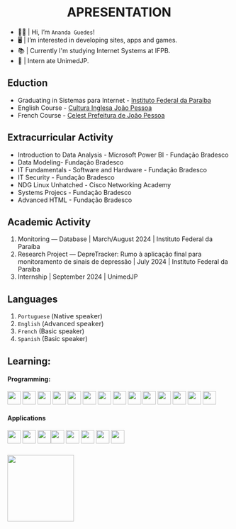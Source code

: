 <h1 align="center">APRESENTATION</h1>


- 👩‍💻 |  Hi, I’m `Ananda Guedes`! 
- 🖥️ |  I’m interested in developing sites, apps and games.
- 📚  |  Currently I'm studying Internet Systems at IFPB.
- 💼 |  Intern ate UnimedJP.

## Eduction
- Graduating in Sistemas para Internet - [Instituto Federal da Paraíba](https://www.ifpb.edu.br/)
- English Course - [Cultura Inglesa João Pessoa](https://www.culturainglesapb.com.br/)
- French Course - [Celest Prefeitura de João Pessoa](https://sites.google.com/view/celestjoaopessoa/inicio)

## Extracurricular Activity 
- Introduction to Data Analysis - Microsoft Power BI - Fundação Bradesco
- Data Modeling- Fundação Bradesco
- IT Fundamentals - Software and Hardware -  Fundação Bradesco
- IT Security - Fundação Bradesco
- NDG Linux Unhatched - Cisco Networking Academy
- Systems Projecs - Fundação Bradesco
- Advanced HTML -  Fundação Bradesco

## Academic Activity
1. Monitoring — Database | March/August 2024 | Instituto Federal da Paraíba
2. Research Project — DepreTracker: Rumo à aplicação final para monitoramento de sinais de depressão | July 2024 | Instituto Federal da Paraíba
3. Internship | September 2024 | UnimedJP

## Languages
1. `Portuguese` (𝖭𝖺𝗍𝗂𝗏𝖾 𝗌𝗉𝖾𝖺𝗄𝖾𝗋)
2. `English` (𝖠𝖽𝗏𝖺𝗇𝖼𝖾𝖽 𝗌𝗉𝖾𝖺𝗄𝖾𝗋)
3. `French` (Basic speaker)
4. `Spanish` (Basic speaker)


## Learning:
#### Programming:
<img loading="lazy" src="https://cdn.jsdelivr.net/gh/devicons/devicon/icons/python/python-original.svg" width="30" height="30"/> <img loading="lazy" src="https://cdn.jsdelivr.net/gh/devicons/devicon@latest/icons/java/java-original.svg" width="30" height="30"/> <img loading="lazy" src="https://cdn.jsdelivr.net/gh/devicons/devicon/icons/javascript/javascript-original.svg" width="30" height="30"/> 
<img loading="lazy" src="https://cdn.jsdelivr.net/gh/devicons/devicon@latest/icons/numpy/numpy-original.svg" width="30" height="30"/> <img loading="lazy" src="https://cdn.jsdelivr.net/gh/devicons/devicon@latest/icons/jupyter/jupyter-original-wordmark.svg" width="30" height="30"/>
<img loading="lazy" src="https://cdn.jsdelivr.net/gh/devicons/devicon/icons/react/react-original.svg" width="30" height="30"/> <img src="https://cdn.jsdelivr.net/gh/devicons/devicon@latest/icons/angularjs/angularjs-original.svg" width="30" height="30"/> <img loading="lazy" src="https://cdn.jsdelivr.net/gh/devicons/devicon@latest/icons/nodejs/nodejs-original.svg" width="30" height="30"/> <img loading="lazy" src="https://cdn.jsdelivr.net/gh/devicons/devicon@latest/icons/nextjs/nextjs-original.svg" width="30" height="30"/> <img loading="lazy" src="https://cdn.jsdelivr.net/gh/devicons/devicon@latest/icons/supabase/supabase-original-wordmark.svg" width="30" height="30"/> 
<img loading="lazy" src="https://cdn.jsdelivr.net/gh/devicons/devicon/icons/html5/html5-original.svg" width="30" height="30"/> <img loading="lazy" src="https://cdn.jsdelivr.net/gh/devicons/devicon/icons/css3/css3-original.svg" width="30" height="30"/> <img loading="lazy" src="https://cdn.jsdelivr.net/gh/devicons/devicon@latest/icons/tailwindcss/tailwindcss-original.svg" width="30" height="30"/> 
<img loading="lazy" src="https://cdn.jsdelivr.net/gh/devicons/devicon@latest/icons/npm/npm-original-wordmark.svg" width="30" height="30"/>

#### Applications
<img loading="lazy" src="https://cdn.jsdelivr.net/gh/devicons/devicon/icons/git/git-original.svg" width="30" height="30"/> <img loading="lazy" src="https://cdn.jsdelivr.net/gh/devicons/devicon/icons/vscode/vscode-original.svg" width="30" height="30"/> <img loading="lazy" src="https://cdn.jsdelivr.net/gh/devicons/devicon@latest/icons/eclipse/eclipse-original.svg" width="30" height="30"/><img loading="lazy" src="https://cdn.jsdelivr.net/gh/devicons/devicon@latest/icons/postgresql/postgresql-original-wordmark.svg" width="30" height="30"/> <img loading="lazy" src="https://cdn.jsdelivr.net/gh/devicons/devicon@latest/icons/oracle/oracle-original.svg" width="30" height="30"/> <img src="https://cdn.jsdelivr.net/gh/devicons/devicon@latest/icons/dbeaver/dbeaver-original.svg" width="30" height="30"/> <img loading="lazy" src="https://cdn.jsdelivr.net/gh/devicons/devicon/icons/figma/figma-original.svg" width="30" height="30"/> <img loading="lazy" src="https://cdn.jsdelivr.net/gh/devicons/devicon/icons/canva/canva-original.svg" width="30" height="30"/> 

###
<div>
<a href="https://github.com/agu3des">
<img loading="lazy" height="150em" src="https://github-readme-stats.vercel.app/api/top-langs/?username=agu3des&layout=compact&langs_count=7&theme=dark"/>
</div>

